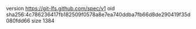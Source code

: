 version https://git-lfs.github.com/spec/v1
oid sha256:4c786236417fb182509f0578a8e7ea740ddba7fb66d8de290419f35d080fdd66
size 1384
